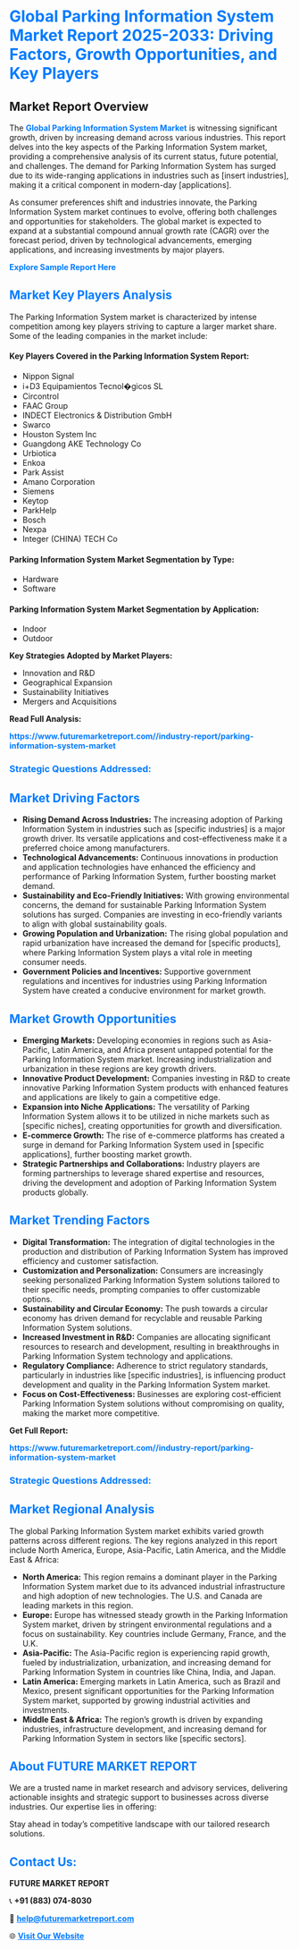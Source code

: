 <h1 style="color: #007BFF;">Global Parking Information System Market Report 2025-2033: Driving Factors, Growth Opportunities, and Key Players</h1>

<section id="overview">
<h2>Market Report Overview</h2>
<p>The <a href="https://www.futuremarketreport.com//industry-report/parking-information-system-market" style="color: #007BFF; text-decoration: none;"><strong>Global Parking Information System Market</strong></a> is witnessing significant growth, driven by increasing demand across various industries. This report delves into the key aspects of the Parking Information System market, providing a comprehensive analysis of its current status, future potential, and challenges. The demand for Parking Information System has surged due to its wide-ranging applications in industries such as [insert industries], making it a critical component in modern-day [applications].</p>
<p>As consumer preferences shift and industries innovate, the Parking Information System market continues to evolve, offering both challenges and opportunities for stakeholders. The global market is expected to expand at a substantial compound annual growth rate (CAGR) over the forecast period, driven by technological advancements, emerging applications, and increasing investments by major players.</p>
</section>

<section id="overview">
<p><a href="https://www.futuremarketreport.com//request-sample/reportId=61023" style="color: #007BFF; text-decoration: none;"><strong>Explore Sample Report Here</strong></a></p>
</section>

<section id="key-players">
<h2 style="color: #007BFF;">Market Key Players Analysis</h2>
<p>The Parking Information System market is characterized by intense competition among key players striving to capture a larger market share. Some of the leading companies in the market include:</p>
<h4>Key Players Covered in the Parking Information System Report:</h4>
<ul><li>Nippon Signal</li><li>i+D3 Equipamientos Tecnol�gicos SL</li><li>Circontrol</li><li>FAAC Group</li><li>INDECT Electronics &amp; Distribution GmbH</li><li>Swarco</li><li>Houston System Inc</li><li>Guangdong AKE Technology Co</li><li>Urbiotica</li><li>Enkoa</li><li>Park Assist</li><li>Amano Corporation</li><li>Siemens</li><li>Keytop</li><li>ParkHelp</li><li>Bosch</li><li>Nexpa</li><li>Integer (CHINA) TECH Co</li></ul>
<h4>Parking Information System Market Segmentation by Type:</h4>
<ul><li>Hardware</li><li>Software</li></ul>

<h4>Parking Information System Market Segmentation by Application:</h4>
<ul><li>Indoor</li><li>Outdoor</li></ul>
<p><strong>Key Strategies Adopted by Market Players:</strong></p>
<ul>
<li>Innovation and R&D</li>
<li>Geographical Expansion</li>
<li>Sustainability Initiatives</li>
<li>Mergers and Acquisitions</li>
</ul>
</section>

<section>
<p><strong>Read Full Analysis: </strong></p><a href="https://www.futuremarketreport.com//industry-report/parking-information-system-market" style="color: #007BFF; text-decoration: none;"><strong>https://www.futuremarketreport.com//industry-report/parking-information-system-market</strong></a>
<h3 style="color: #007BFF;">Strategic Questions Addressed:</h3>
</section>

<section id="driving-factors">
<h2 style="color: #007BFF;">Market Driving Factors</h2>
<ul>
<li><strong>Rising Demand Across Industries:</strong> The increasing adoption of Parking Information System in industries such as [specific industries] is a major growth driver. Its versatile applications and cost-effectiveness make it a preferred choice among manufacturers.</li>
<li><strong>Technological Advancements:</strong> Continuous innovations in production and application technologies have enhanced the efficiency and performance of Parking Information System, further boosting market demand.</li>
<li><strong>Sustainability and Eco-Friendly Initiatives:</strong> With growing environmental concerns, the demand for sustainable Parking Information System solutions has surged. Companies are investing in eco-friendly variants to align with global sustainability goals.</li>
<li><strong>Growing Population and Urbanization:</strong> The rising global population and rapid urbanization have increased the demand for [specific products], where Parking Information System plays a vital role in meeting consumer needs.</li>
<li><strong>Government Policies and Incentives:</strong> Supportive government regulations and incentives for industries using Parking Information System have created a conducive environment for market growth.</li>
</ul>
</section>

<section id="growth-opportunities">
<h2 style="color: #007BFF;">Market Growth Opportunities</h2>
<ul>
<li><strong>Emerging Markets:</strong> Developing economies in regions such as Asia-Pacific, Latin America, and Africa present untapped potential for the Parking Information System market. Increasing industrialization and urbanization in these regions are key growth drivers.</li>
<li><strong>Innovative Product Development:</strong> Companies investing in R&D to create innovative Parking Information System products with enhanced features and applications are likely to gain a competitive edge.</li>
<li><strong>Expansion into Niche Applications:</strong> The versatility of Parking Information System allows it to be utilized in niche markets such as [specific niches], creating opportunities for growth and diversification.</li>
<li><strong>E-commerce Growth:</strong> The rise of e-commerce platforms has created a surge in demand for Parking Information System used in [specific applications], further boosting market growth.</li>
<li><strong>Strategic Partnerships and Collaborations:</strong> Industry players are forming partnerships to leverage shared expertise and resources, driving the development and adoption of Parking Information System products globally.</li>
</ul>
</section>

<section id="trending-factors">
<h2 style="color: #007BFF;">Market Trending Factors</h2>
<ul>
<li><strong>Digital Transformation:</strong> The integration of digital technologies in the production and distribution of Parking Information System has improved efficiency and customer satisfaction.</li>
<li><strong>Customization and Personalization:</strong> Consumers are increasingly seeking personalized Parking Information System solutions tailored to their specific needs, prompting companies to offer customizable options.</li>
<li><strong>Sustainability and Circular Economy:</strong> The push towards a circular economy has driven demand for recyclable and reusable Parking Information System solutions.</li>
<li><strong>Increased Investment in R&D:</strong> Companies are allocating significant resources to research and development, resulting in breakthroughs in Parking Information System technology and applications.</li>
<li><strong>Regulatory Compliance:</strong> Adherence to strict regulatory standards, particularly in industries like [specific industries], is influencing product development and quality in the Parking Information System market.</li>
<li><strong>Focus on Cost-Effectiveness:</strong> Businesses are exploring cost-efficient Parking Information System solutions without compromising on quality, making the market more competitive.</li>
</ul>
</section>

<section>
<p><strong>Get Full Report: </strong></p><a href="https://www.futuremarketreport.com//industry-report/parking-information-system-market" style="color: #007BFF; text-decoration: none;"><strong>https://www.futuremarketreport.com//industry-report/parking-information-system-market</strong></a>
<h3 style="color: #007BFF;">Strategic Questions Addressed:</h3>
</section>


<section id="regional-analysis">
<h2 style="color: #007BFF;">Market Regional Analysis</h2>
<p>The global Parking Information System market exhibits varied growth patterns across different regions. The key regions analyzed in this report include North America, Europe, Asia-Pacific, Latin America, and the Middle East & Africa:</p>
<ul>
<li><strong>North America:</strong> This region remains a dominant player in the Parking Information System market due to its advanced industrial infrastructure and high adoption of new technologies. The U.S. and Canada are leading markets in this region.</li>
<li><strong>Europe:</strong> Europe has witnessed steady growth in the Parking Information System market, driven by stringent environmental regulations and a focus on sustainability. Key countries include Germany, France, and the U.K.</li>
<li><strong>Asia-Pacific:</strong> The Asia-Pacific region is experiencing rapid growth, fueled by industrialization, urbanization, and increasing demand for Parking Information System in countries like China, India, and Japan.</li>
<li><strong>Latin America:</strong> Emerging markets in Latin America, such as Brazil and Mexico, present significant opportunities for the Parking Information System market, supported by growing industrial activities and investments.</li>
<li><strong>Middle East & Africa:</strong> The region’s growth is driven by expanding industries, infrastructure development, and increasing demand for Parking Information System in sectors like [specific sectors].</li>
</ul>
</section>

<footer>
<h2 style="color: #007BFF;">About FUTURE MARKET REPORT</h2>
<p>We are a trusted name in market research and advisory services, delivering actionable insights and strategic support to businesses across diverse industries. Our expertise lies in offering:</p>

<p>Stay ahead in today’s competitive landscape with our tailored research solutions.</p>

<h2 style="color: #007BFF;">Contact Us:</h2>
<p><strong>FUTURE MARKET REPORT</strong></p>
<p>📞 <strong>+91 (883) 074-8030</strong></p>
<p>📧 <strong><a href="mailto:help@futuremarketreport.com" style="color: #007BFF;">help@futuremarketreport.com</a></strong></p>
<p>🌐 <strong><a href="https://www.futuremarketreport.com/" style="color: #007BFF;">Visit Our Website</a></strong></p>
</footer>